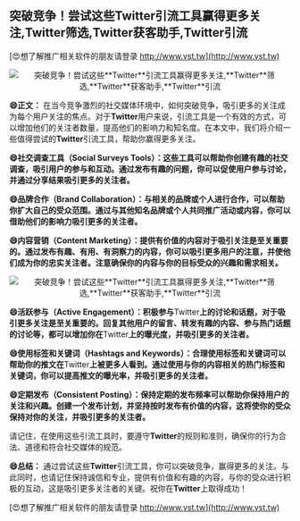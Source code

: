 ## **突破竞争！尝试这些**Twitter**引流工具赢得更多关注,**Twitter**筛选,**Twitter**获客助手,**Twitter**引流**

[😍想了解推广相关软件的朋友请登录 http://www.vst.tw](http://www.vst.tw)

 <center><img src="https://vst.tw/MP4/tuiguang/png/0.png" alt="突破竞争！尝试这些**Twitter**引流工具赢得更多关注,**Twitter**筛选,**Twitter**获客助手,**Twitter**引流"></center>

**😄正文：**
在当今竞争激烈的社交媒体环境中，如何突破竞争，吸引更多的关注成为每个用户关注的焦点。对于**Twitter**用户来说，引流工具是一个有效的方式，可以增加他们的关注者数量，提高他们的影响力和知名度。在本文中，我们将介绍一些值得尝试的**Twitter**引流工具，帮助你赢得更多关注。

**😄社交调查工具（Social Surveys Tools）：这些工具可以帮助你创建有趣的社交调查，吸引用户的参与和互动。通过发布有趣的问题，你可以促使用户参与讨论，并通过分享结果吸引更多的关注者。**

**😄品牌合作（Brand Collaboration）：与相关的品牌或个人进行合作，可以帮助你扩大自己的受众范围。通过与其他知名品牌或个人共同推广活动或内容，你可以借助他们的影响力吸引更多的关注者。**

**😄内容营销（Content Marketing）：提供有价值的内容对于吸引关注是至关重要的。通过发布有趣、有用、有洞察力的内容，你可以吸引更多用户的注意，并使他们成为你的忠实关注者。注意确保你的内容与你的目标受众的兴趣和需求相关。**

 <center><img src="https://vst.tw/MP4/tuiguang/png/4.png" alt="突破竞争！尝试这些**Twitter**引流工具赢得更多关注,**Twitter**筛选,**Twitter**获客助手,**Twitter**引流"></center>

**😄活跃参与（Active Engagement）：积极参与**Twitter**上的讨论和话题，对于吸引更多关注是至关重要的。回复其他用户的留言、转发有趣的内容、参与热门话题的讨论等，都可以增加你在**Twitter**上的曝光度，并吸引更多的关注者。**

**😄使用标签和关键词（Hashtags and Keywords）：合理使用标签和关键词可以帮助你的推文在**Twitter**上被更多人看到。通过使用与你的内容相关的热门标签和关键词，你可以提高推文的曝光率，并吸引更多的关注者。**

**😄定期发布（Consistent Posting）：保持定期的发布频率可以帮助你保持用户的关注和兴趣。创建一个发布计划，并坚持按时发布有价值的内容，这将使你的受众保持对你的关注，并吸引更多的关注者。**

请记住，在使用这些引流工具时，要遵守**Twitter**的规则和准则，确保你的行为合法、道德和符合社交媒体的规范。

**😄总结：**
通过尝试这些**Twitter**引流工具，你可以突破竞争，赢得更多的关注。与此同时，也请记住保持诚信和专业，提供有价值和有趣的内容，与你的受众进行积极的互动，这是吸引更多关注者的关键。祝你在**Twitter**上取得成功！

[😍想了解推广相关软件的朋友请登录 http://www.vst.tw](http://www.vst.tw)



